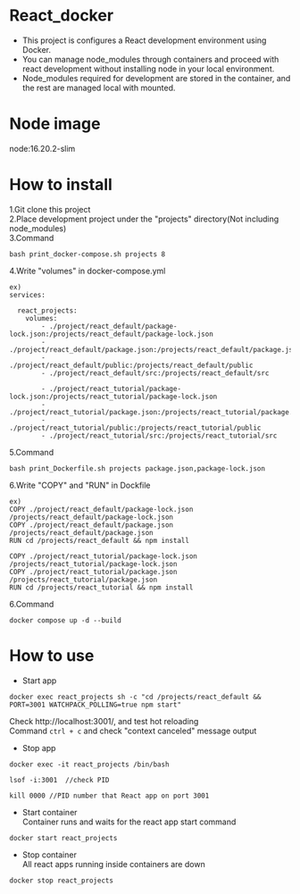 # React_docker
- This project is configures a React development environment using Docker.  
- You can manage node_modules through containers and proceed with react development without installing node in your local environment.
- Node_modules required for development are stored in the container, and the rest are managed local with mounted.

# Node image
node:16.20.2-slim

# How to install
1.Git clone this project  
2.Place development project under the "projects" directory(Not including node_modules)  
3.Command 
```
bash print_docker-compose.sh projects 8
```   
4.Write "volumes" in docker-compose.yml  
```
ex)
services:
  
  react_projects:
    volumes:
        - ./project/react_default/package-lock.json:/projects/react_default/package-lock.json
        - ./project/react_default/package.json:/projects/react_default/package.json
        - ./project/react_default/public:/projects/react_default/public
        - ./project/react_default/src:/projects/react_default/src

        - ./project/react_tutorial/package-lock.json:/projects/react_tutorial/package-lock.json
        - ./project/react_tutorial/package.json:/projects/react_tutorial/package.json
        - ./project/react_tutorial/public:/projects/react_tutorial/public
        - ./project/react_tutorial/src:/projects/react_tutorial/src
```   
5.Command 
```
bash print_Dockerfile.sh projects package.json,package-lock.json
```  
6.Write "COPY" and "RUN" in Dockfile  
```
ex)
COPY ./project/react_default/package-lock.json /projects/react_default/package-lock.json
COPY ./project/react_default/package.json /projects/react_default/package.json
RUN cd /projects/react_default && npm install

COPY ./project/react_tutorial/package-lock.json /projects/react_tutorial/package-lock.json
COPY ./project/react_tutorial/package.json /projects/react_tutorial/package.json
RUN cd /projects/react_tutorial && npm install
```
6.Command 
```
docker compose up -d --build
```  

# How to use  
- Start app  
 ```
 docker exec react_projects sh -c "cd /projects/react_default && PORT=3001 WATCHPACK_POLLING=true npm start"
 ```   
 Check http://localhost:3001/, and test hot reloading  
 Command ```ctrl + c``` and check "context canceled" message output 
- Stop app  
```
docker exec -it react_projects /bin/bash 
```   
```
lsof -i:3001  //check PID
```  
```
kill 0000 //PID number that React app on port 3001
```
- Start container  
Container runs and waits for the react app start command  
```
docker start react_projects
```  
- Stop container  
All react apps running inside containers are down  
```
docker stop react_projects
```  
